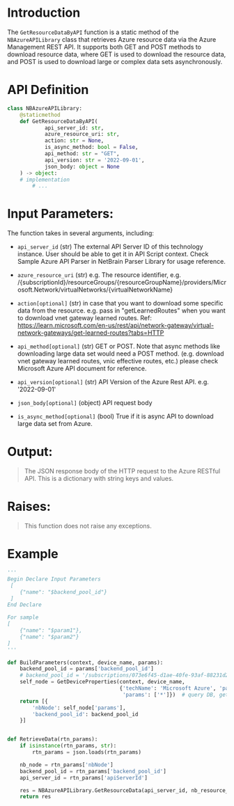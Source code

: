 # Introduction
The `GetResourceDataByAPI` function is a static method of the `NBAzureAPILibrary` class that retrieves Azure resource data via the Azure Management REST API. It supports both GET and POST methods to download resource data, where GET is used to download the resource data, and POST is used to download large or complex data sets asynchronously.

# API Definition
```python
class NBAzureAPILibrary:
    @staticmethod
    def GetResourceDataByAPI(
            api_server_id: str,
            azure_resource_uri: str,
            action: str = None,
            is_async_method: bool = False,
            api_method: str = "GET",
            api_version: str = '2022-09-01',
            json_body: object = None
    ) -> object:
    # implementation
        # ...
```

# Input Parameters:
The function takes in several arguments, including:


 - `api_server_id` (str) The external API Server ID of this technology instance. User should be able to get it in API Script context. Check Sample Azure API Parser in NetBrain Parser Library for usage reference.

 - `azure_resource_uri` (str) e.g. The resource identifier, e.g. /{subscriptionId}/resourceGroups/{resourceGroupName}/providers/Microsoft.Network/virtualNetworks/{virtualNetworkName}

 - `action[optional]` (str) in case that you want to download some specific data from the resource. e.g. pass in "getLearnedRoutes" when you want to download vnet gateway learned routes. Ref: https://learn.microsoft.com/en-us/rest/api/network-gateway/virtual-network-gateways/get-learned-routes?tabs=HTTP

 - `api_method[optional]` (str) GET or POST. Note that async methods like downloading large data set would need a POST method. (e.g. download vnet gateway learned routes, vnic effective routes, etc.) please check Microsoft Azure API document for reference.

 - `api_version[optional]` (str) API Version of the Azure Rest API. e.g. '2022-09-01'

 - `json_body[optional]` (object) API request body

 - `is_async_method[optional]` (bool) True if it is async API to download large data set from Azure.

# Output:
> The JSON response body of the HTTP request to the Azure RESTful API. This is a dictionary with string keys and values.

# Raises:
> This function does not raise any exceptions.

# Example

```python
'''
Begin Declare Input Parameters
 [
    {"name": "$backend_pool_id"}
 ]
End Declare

For sample
[
    {"name": "$param1"},
    {"name": "$param2"}
]
'''

def BuildParameters(context, device_name, params):
    backend_pool_id = params['backend_pool_id']
    # backend_pool_id = '/subscriptions/073e6f45-d1ae-40fe-93af-88231d2377bd/resourceGroups/Spoke-VNET-1/providers/Microsoft.Network/loadBalancers/VNET-1-Private-Load-Balancer/backendAddressPools/AzurePathTest'
    self_node = GetDeviceProperties(context, device_name,
                                    {'techName': 'Microsoft Azure', 'paramType': 'SDN',
                                     'params': ['*']})  # query DB, get required property of the node data model
    return [{
        'nbNode': self_node['params'],
        'backend_pool_id': backend_pool_id
    }]


def RetrieveData(rtn_params):
    if isinstance(rtn_params, str):
        rtn_params = json.loads(rtn_params)

    nb_node = rtn_params['nbNode']
    backend_pool_id = rtn_params['backend_pool_id']
    api_server_id = rtn_params['apiServerId']

    res = NBAzureAPILibrary.GetResourceData(api_server_id, nb_resource_data=nb_node, data_type='backend_pools', sub_resource_uri=backend_pool_id)
    return res
 ```

